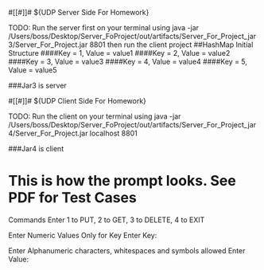 #[[#]]# ${UDP Server Side For Homework}

TODO: Run the server first on your terminal using java -jar /Users/boss/Desktop/Server_FoProject/out/artifacts/Server_For_Project_jar3/Server_For_Project.jar 8801
then run the client project 
##HashMap Initial Structure
####Key = 1, Value = value1
####Key = 2, Value = value2
####Key = 3, Value = value3
####Key = 4, Value = value4
####Key = 5, Value = value5

###Jar3 is server

#[[#]]# ${UDP Client Side For Homework}

TODO: Run the client on your terminal using java -jar /Users/boss/Desktop/Server_FoProject/out/artifacts/Server_For_Project_jar4/Server_For_Project.jar localhost 8801  

###Jar4 is client 
# This is how the prompt looks. See PDF for Test Cases 
Commands 
Enter 1 to PUT, 2 to GET, 3 to DELETE, 4 to EXIT

Enter Numeric Values Only for Key
Enter Key: 

Enter Alphanumeric characters, whitespaces and symbols allowed
Enter Value: 
